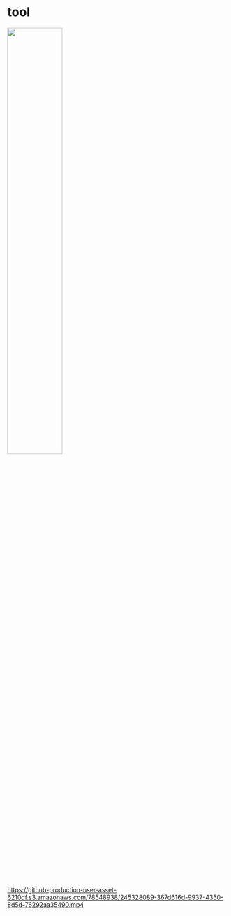 # tool
[<img src="https://i.ytimg.com/vi/Hc79sDi3f0U/maxresdefault.jpg" width="50%">](https://www.youtube.com/watch?v=Hc79sDi3f0U "Now in Android: 55")

https://github-production-user-asset-6210df.s3.amazonaws.com/78548938/245328089-367d616d-9937-4350-8d5d-76292aa35490.mp4
